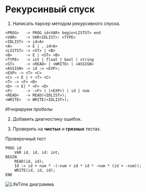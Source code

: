 
# Рекурсинвый спуск

1. Написать парсер методом рекурсивного спуска.

```
<PROG>   -> PROG id<VAR> begin<LISTST> end
<VAR>    -> VAR<IDLIST>: <TYPE>
<IDLIST> -> id<A>
<A>      -> E | , id<A>
<LISTST> -> <ST> | <B>
<B>      -> E | <ST> <B>
<TYPE>   -> int	| float | bool | string
<ST>     -> <READ> | <WRITE> | <ASSIGN>
<ASSIGN> -> id := <EXP>;
<EXP> -> <T> <C>
<C> -> E | + <T> <C>
<T> -> <F> <D>
<D> -> E| * <F> <D>
<F>      -> -<F> | (<EXP>) | id | num
<READ>   -> READ(<IDLIST>);
<WRITE>  -> WRITE(<IDLIST>);
```

*Игнорируем пробелы*

2. Добавить диагностику ошибок.

3. Проверить на **чистых** и **грязных** тестах.

Проверочный тест

```
PROG id 
    VAR id, id, id: int;
BEGIN
    READ(id, id);
    Id := id + num * -(-num + id * id * -num * (id + -num));
    WRITE(id, id, id);
END
```

![LifeTime диаграмма](https://lh4.googleusercontent.com/XN4k217ad4BHo25yIuq00NQNBSC9H6wxWqXmQpMJS4ehYcdBf0sN8ThixR0ouJL8bmA=w2400)